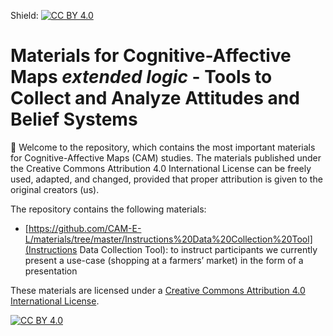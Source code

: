 Shield: [![CC BY 4.0][cc-by-shield]][cc-by]

# Materials for Cognitive-Affective Maps *extended logic* - Tools to Collect and Analyze Attitudes and Belief Systems

👋 Welcome to the repository, which contains the most important materials for Cognitive-Affective Maps (CAM) studies. The materials published under the Creative Commons Attribution 4.0 International License can be freely used, adapted, and changed, provided that proper attribution is given to the original creators (us). 


The repository contains the following materials:

* [https://github.com/CAM-E-L/materials/tree/master/Instructions%20Data%20Collection%20Tool](Instructions Data Collection Tool): to instruct participants we currently present a use-case (shopping at a farmers’ market) in the form of a presentation



These materials are licensed under a
[Creative Commons Attribution 4.0 International License][cc-by].

[![CC BY 4.0][cc-by-image]][cc-by]

[cc-by]: http://creativecommons.org/licenses/by/4.0/
[cc-by-image]: https://i.creativecommons.org/l/by/4.0/88x31.png
[cc-by-shield]: https://img.shields.io/badge/License-CC%20BY%204.0-lightgrey.svg